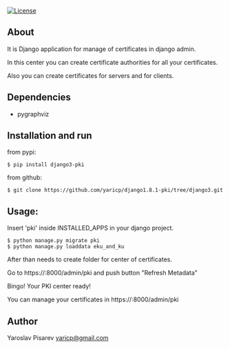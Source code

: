[![License](https://img.shields.io/badge/License-MIT-yellow.svg)](https://opensource.org/licenses/MIT)

## About
It is Django application for manage of certificates in django admin.

In this center you can create certificate authorities for all your certificates.

Also you can create certificates for servers and for clients. 


## Dependencies

* pygraphviz


## Installation and run

from pypi:

    $ pip install django3-pki
    
from github:

    $ git clone https://github.com/yaricp/django1.8.1-pki/tree/django3.git


## Usage:

Insert 'pki' inside INSTALLED_APPS in your django project.

    $ python manage.py migrate pki
    $ python manage.py loaddata eku_and_ku
    
After than needs to create folder for center of certificates.

Go to https://<yourserver>:8000/admin/pki and push button "Refresh Metadata"

Bingo! Your PKI center ready!

You can manage your certificates in https://<yourserver>:8000/admin/pki

## Author
Yaroslav Pisarev
yaricp@gmail.com



